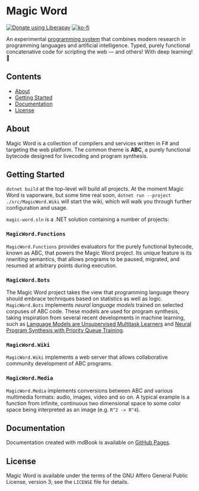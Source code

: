 # Magic Word
<a href="https://liberapay.com/xkapastel/donate"><img alt="Donate using Liberapay" src="https://liberapay.com/assets/widgets/donate.svg"></a> [![ko-fi](https://www.ko-fi.com/img/donate_sm.png)](https://ko-fi.com/T6T5QRUW)

An experimental [programming
system](https://www.dreamsongs.com/Files/Incommensurability.pdf) that
combines modern research in programming languages and artificial
intelligence. Typed, purely functional concatenative code for
scripting the web — and others! With deep learning! 🚀

## Contents
- [About](#about)
- [Getting Started](#getting-started)
- [Documentation](#documentation)
- [License](#license)

## About
Magic Word is a collection of compilers and services written in F# and
targeting the web platform. The common theme is **ABC**, a purely
functional bytecode designed for livecoding and program synthesis.

## Getting Started
`dotnet build` at the top-level will build all projects. At the moment
Magic Word is vaporware, but some time real soon, `dotnet run
--project ./src/MagicWord.Wiki` will start the wiki, which will walk
you through further configuration and usage.

`magic-word.sln` is a .NET solution containing a number of projects:

### `MagicWord.Functions`
`MagicWord.Functions` provides evaluators for the purely functional
bytecode, known as ABC, that powers the Magic Word project. Its unique
feature is its *rewriting* semantics, that allows programs to be
paused, migrated, and resumed at arbitrary points during execution.
  
### `MagicWord.Bots`
The Magic Word project takes the view that programming language theory
should embrace techniques based on statistics as well as
logic. `MagicWord.Bots` implements *neural language models* trained on
selected corpuses of ABC code. These models are used for program
synthesis, taking inspiration from several recent developments in
machine learning, such as [Language Models are Unsupervised Multitask
Learners](https://d4mucfpksywv.cloudfront.net/better-language-models/language-models.pdf)
and [Neural Program Synthesis with Priority Queue
Training](https://arxiv.org/abs/1801.03526).

### `MagicWord.Wiki`
`MagicWord.Wiki` implements a web server that allows collaborative
community development of ABC programs.
  
### `MagicWord.Media`
`MagicWord.Media` implements conversions between ABC and various
multimedia formats: audio, images, video and so on. A typical example
is a function from infinite, continuous two dimensional space to some
color space being interpreted as an image (e.g. `R^2 -> R^4`).

## Documentation
Documentation created with mdBook is available on [GitHub
Pages](https://xkapastel.github.io/magic-word).

## License
Magic Word is available under the terms of the GNU Affero General
Public License, version 3; see the `LICENSE` file for details.
